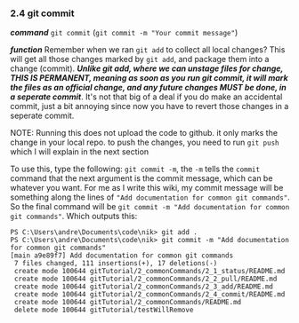 ### 2.4 git commit

***command***
`git commit` (`git commit -m "Your commit message"`)

***function***
Remember when we ran `git add` to collect all local changes? This will get all those changes marked by `git add`, and package them into a change (commit). ***Unlike git add, where we can unstage files for change, THIS IS PERMANENT, meaning as soon as you run git commit, it will mark the files as an official change, and any future changes MUST be done, in a seperate commit***. It's not that big of a deal if you do make an accidental commit, just a bit annoying since now you have to revert those changes in a seperate commit.

NOTE: Running this does not upload the code to github. it only marks the change in your local repo. to push the changes, you need to run `git push` which I will explain in the next section

To use this, type the following: `git commit -m`, the `-m` tells the `commit` command that the next argument is the commit message, which can be whatever you want. For me as I write this wiki, my commit message will be something along the lines of `"Add documentation for common git commands"`. So the final command will be `git commit -m "Add documentation for common git commands"`. Which outputs this:

```
PS C:\Users\andre\Documents\code\nik> git add .
PS C:\Users\andre\Documents\code\nik> git commit -m "Add documentation for common git commands"
[main a9e89f7] Add documentation for common git commands
 7 files changed, 111 insertions(+), 17 deletions(-)
 create mode 100644 gitTutorial/2_commonCommands/2_1_status/README.md
 create mode 100644 gitTutorial/2_commonCommands/2_2_pull/README.md
 create mode 100644 gitTutorial/2_commonCommands/2_3_add/README.md
 create mode 100644 gitTutorial/2_commonCommands/2_4_commit/README.md
 create mode 100644 gitTutorial/2_commonCommands/README.md
 delete mode 100644 gitTutorial/testWillRemove
```